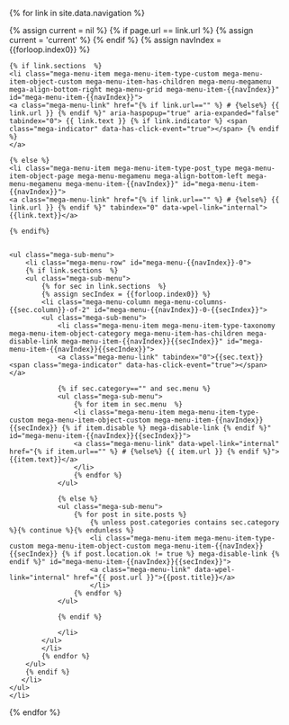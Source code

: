 <ul 
id="mega-menu-primary"
class="mega-menu max-mega-menu mega-menu-horizontal"
data-event="hover"
data-effect="fade_up"
data-effect-speed="200"
data-effect-mobile="disabled"
data-effect-speed-mobile="0"
data-mobile-force-width="false"
data-second-click="close"
data-document-click="collapse"
data-vertical-behaviour="standard"
data-breakpoint="600"
data-unbind="true"
data-mobile-state="collapse_all"
data-hover-intent-timeout="300"
data-hover-intent-interval="100">

{% for link in site.data.navigation %}

{% assign current = nil %}
{% if page.url == link.url %}
    {% assign current = 'current' %}
{% endif %}
{% assign navIndex = {{forloop.index0}} %}

    {% if link.sections  %}
    <li class="mega-menu-item mega-menu-item-type-custom mega-menu-item-object-custom mega-menu-item-has-children mega-menu-megamenu mega-align-bottom-right mega-menu-grid mega-menu-item-{{navIndex}}" id="mega-menu-item-{{navIndex}}">
    <a class="mega-menu-link" href="{% if link.url=="" %} # {%else%} {{ link.url }} {% endif %}" aria-haspopup="true" aria-expanded="false" tabindex="0"> {{ link.text }} {% if link.indicator %} <span class="mega-indicator" data-has-click-event="true"></span> {% endif %}
    </a>

    {% else %}
    <li class="mega-menu-item mega-menu-item-type-post_type mega-menu-item-object-page mega-menu-megamenu mega-align-bottom-left mega-menu-megamenu mega-menu-item-{{navIndex}}" id="mega-menu-item-{{navIndex}}">
    <a class="mega-menu-link" href="{% if link.url=="" %} # {%else%} {{ link.url }} {% endif %}" tabindex="0" data-wpel-link="internal">{{link.text}}</a>
    
    {% endif%}


    <ul class="mega-sub-menu">
        <li class="mega-menu-row" id="mega-menu-{{navIndex}}-0">
        {% if link.sections  %}
        <ul class="mega-sub-menu">
            {% for sec in link.sections  %}
            {% assign secIndex = {{forloop.index0}} %}
            <li class="mega-menu-column mega-menu-columns-{{sec.column}}-of-2" id="mega-menu-{{navIndex}}-0-{{secIndex}}">
            <ul class="mega-sub-menu">
                <li class="mega-menu-item mega-menu-item-type-taxonomy mega-menu-item-object-category mega-menu-item-has-children mega-disable-link mega-menu-item-{{navIndex}}{{secIndex}}" id="mega-menu-item-{{navIndex}}{{secIndex}}">
                <a class="mega-menu-link" tabindex="0">{{sec.text}}<span class="mega-indicator" data-has-click-event="true"></span></a>
                
                {% if sec.category=="" and sec.menu %}
                <ul class="mega-sub-menu">
                    {% for item in sec.menu  %}
                    <li class="mega-menu-item mega-menu-item-type-custom mega-menu-item-object-custom mega-menu-item-{{navIndex}}{{secIndex}} {% if item.disable %} mega-disable-link {% endif %}" id="mega-menu-item-{{navIndex}}{{secIndex}}">
                    <a class="mega-menu-link" data-wpel-link="internal" href="{% if item.url=="" %} # {%else%} {{ item.url }} {% endif %}">{{item.text}}</a>
                    </li>
                    {% endfor %}
                </ul>

                {% else %}
                <ul class="mega-sub-menu">
                    {% for post in site.posts %}
                        {% unless post.categories contains sec.category %}{% continue %}{% endunless %}
                        <li class="mega-menu-item mega-menu-item-type-custom mega-menu-item-object-custom mega-menu-item-{{navIndex}}{{secIndex}} {% if post.location.ok != true %} mega-disable-link {% endif %}" id="mega-menu-item-{{navIndex}}{{secIndex}}">
                        <a class="mega-menu-link" data-wpel-link="internal" href="{{ post.url }}">{{post.title}}</a>
                        </li>        
                    {% endfor %}
                </ul>
                
                {% endif %}
                
                </li>
            </ul>
            </li>
            {% endfor %}
        </ul>
        {% endif %}
       </li>
    </ul>
    </li>

{% endfor %}

</ul>
